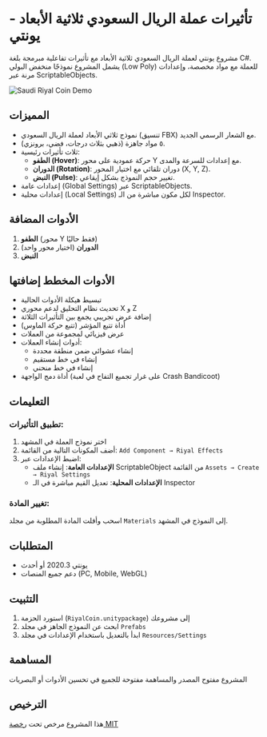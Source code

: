# تأثيرات عملة الريال السعودي ثلاثية الأبعاد - يونتي

مشروع يونتي لعملة الريال السعودي ثلاثية الأبعاد مع تأثيرات تفاعلية مبرمجة بلغة C#. يشمل المشروع نموذجًا منخفض البولي (Low Poly) للعملة مع مواد مخصصة، وإعدادات مرنة عبر ScriptableObjects.

![Saudi Riyal Coin Demo](مسار_الصورة_التوضيحية_هنا)

## المميزات

- نموذج ثلاثي الأبعاد لعملة الريال السعودي (تنسيق FBX) مع الشعار الرسمي الجديد.
- ٥ مواد جاهزة (ذهبي بثلاث درجات، فضي، برونزي).
- ثلاث تأثيرات رئيسية:
  - **الطفو (Hover)**: حركة عمودية على محور Y مع إعدادات للسرعة والمدى.
  - **الدوران (Rotation)**: دوران تلقائي مع اختيار المحور (X, Y, Z).
  - **النبض (Pulse)**: تغيير حجم النموذج بشكل إيقاعي.
- إعدادات عامة (Global Settings) عبر ScriptableObjects.
- إعدادات محلية (Local Settings) لكل مكون مباشرة من الـ Inspector.

## الأدوات المضافة

1. **الطفو** (محور Y فقط حاليًا)
2. **الدوران** (اختيار محور واحد)
3. **النبض**

## الأدوات المخطط إضافتها

- تبسيط هيكلة الأدوات الحالية
- تحديث نظام التحليق لدعم محوري X و Z
- إضافة عرض تجريبي يجمع بين التأثيرات الثلاثة
- أداة تتبع المؤشر (تتبع حركة الماوس)
- عرض فيزيائي لمجموعة من العملات
- أدوات إنشاء العملات:
  - إنشاء عشوائي ضمن منطقة محددة
  - إنشاء في خط مستقيم
  - إنشاء في خط منحني
- أداة دمج الواجهة (على غرار تجميع التفاح في لعبة Crash Bandicoot)

## التعليمات

### تطبيق التأثيرات:

1. اختر نموذج العملة في المشهد
2. أضف المكونات التالية من القائمة: `Add Component → Riyal Effects`
3. اضبط الإعدادات عبر:
   - **الإعدادات العامة**: إنشاء ملف ScriptableObject من القائمة `Assets → Create → Riyal Settings`
   - **الإعدادات المحلية**: تعديل القيم مباشرة في الـ Inspector

### تغيير المادة:

اسحب وأفلت المادة المطلوبة من مجلد `Materials` إلى النموذج في المشهد.

## المتطلبات

- يونتي 2020.3 أو أحدث
- دعم جميع المنصات (PC, Mobile, WebGL)

## التثبيت

1. استورد الحزمة (`RiyalCoin.unitypackage`) إلى مشروعك
2. ابحث عن النموذج الجاهز في مجلد `Prefabs`
3. ابدأ بالتعديل باستخدام الإعدادات في مجلد `Resources/Settings`

## المساهمة

المشروع مفتوح المصدر والمساهمة مفتوحة للجميع في تحسين الأدوات أو البصريات

## الترخيص

هذا المشروع مرخص تحت [رخصة MIT](#readme.md)